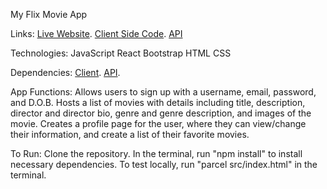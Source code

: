 My Flix Movie App

Links:
  [Live Website](https://my-flix-app6237.netlify.app/).
  [Client Side Code](https://github.com/mdsnraetff/myFlix-Client).
  [API](https://github.com/mdsnraetff/movie_api)

Technologies:
  JavaScript
  React
  Bootstrap
  HTML
  CSS

Dependencies:
  [Client](https://github.com/mdsnraetff/myFlix-Client/blob/main/package.json).
  [API](https://github.com/mdsnraetff/movie_api/blob/main/package.json).

App Functions:
  Allows users to sign up with a username, email, password, and D.O.B. 
  Hosts a list of movies with details including title, description, director and director bio, genre and genre description, and images of the movie.
  Creates a profile page for the user, where they can view/change their information, and create a list of their favorite movies.

To Run:
  Clone the repository.
  In the terminal, run "npm install" to install necessary dependencies.
  To test locally, run "parcel src/index.html" in the terminal. 